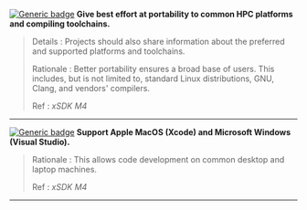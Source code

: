 [![Generic badge](https://img.shields.io/badge/M.por-1-red.svg)]() **Give best effort at portability to common HPC platforms and compiling toolchains.**

>Details
>: Projects should also share information about the preferred and supported platforms and toolchains.
>
>Rationale
>: Better portability ensures a broad base of users. This includes, but is not limited to, standard Linux distributions, GNU, Clang, and vendors' compilers.
>
>Ref
>: *xSDK M4*

---

[![Generic badge](https://img.shields.io/badge/R.por-2-yellow.svg)]() **Support Apple MacOS (Xcode) and Microsoft Windows (Visual Studio).**

>Rationale
>: This allows code development on common desktop and laptop machines.
>
>Ref
>: *xSDK M4*

---
